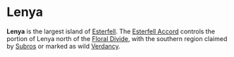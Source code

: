 # Lenya

**Lenya** is the largest island of [Esterfell](../esterfell.md). The [Esterfell Accord](../../ch-2-people-of-mote/societies/esterfell-accord/esterfell-accord.md) controls the portion of Lenya north of the [Floral Divide](floral-divide.md), with the southern region claimed by [Subros](../../ch-2-people-of-mote/societies/subros.md) or marked as wild [Verdancy](../../ch-2-people-of-mote/societies/verdancy/verdancy.md).
